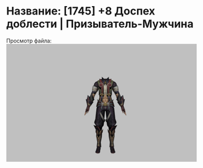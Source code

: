 # Название: [1745] +8 Доспех доблести | Призыватель-Мужчина

Просмотр файла:
![p080003.png](p080003.png)
